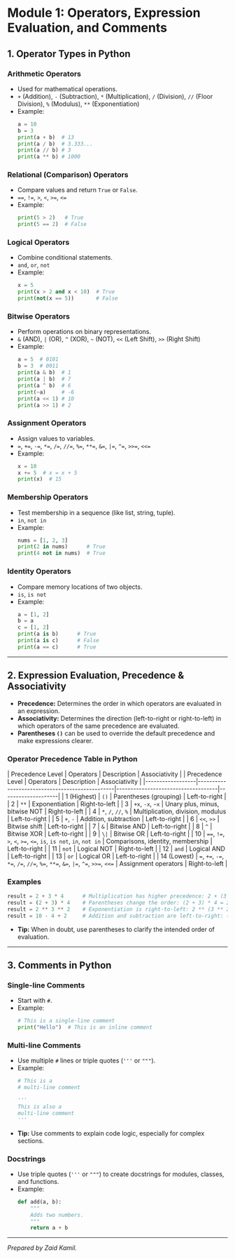 # Module 1: Operators, Expression Evaluation, and Comments

## 1. Operator Types in Python

### Arithmetic Operators
- Used for mathematical operations.
- `+` (Addition), `-` (Subtraction), `*` (Multiplication), `/` (Division), `//` (Floor Division), `%` (Modulus), `**` (Exponentiation)
- Example:
  ```python
  a = 10
  b = 3
  print(a + b)  # 13
  print(a / b)  # 3.333...
  print(a // b) # 3
  print(a ** b) # 1000
  ```

### Relational (Comparison) Operators
- Compare values and return `True` or `False`.
- `==`, `!=`, `>`, `<`, `>=`, `<=`
- Example:
  ```python
  print(5 > 2)   # True
  print(5 == 2)  # False
  ```

### Logical Operators
- Combine conditional statements.
- `and`, `or`, `not`
- Example:
  ```python
  x = 5
  print(x > 2 and x < 10)  # True
  print(not(x == 5))       # False
  ```

### Bitwise Operators
- Perform operations on binary representations.
- `&` (AND), `|` (OR), `^` (XOR), `~` (NOT), `<<` (Left Shift), `>>` (Right Shift)
- Example:
  ```python
  a = 5  # 0101
  b = 3  # 0011
  print(a & b)  # 1
  print(a | b)  # 7
  print(a ^ b)  # 6
  print(~a)     # -6
  print(a << 1) # 10
  print(a >> 1) # 2
  ```

### Assignment Operators
- Assign values to variables.
- `=`, `+=`, `-=`, `*=`, `/=`, `//=`, `%=`, `**=`, `&=`, `|=`, `^=`, `>>=`, `<<=`
- Example:
  ```python
  x = 10
  x += 5  # x = x + 5
  print(x)  # 15
  ```

### Membership Operators
- Test membership in a sequence (like list, string, tuple).
- `in`, `not in`
- Example:
  ```python
  nums = [1, 2, 3]
  print(2 in nums)      # True
  print(4 not in nums)  # True
  ```

### Identity Operators
- Compare memory locations of two objects.
- `is`, `is not`
- Example:
  ```python
  a = [1, 2]
  b = a
  c = [1, 2]
  print(a is b)      # True
  print(a is c)      # False
  print(a == c)      # True
  ```

---

## 2. Expression Evaluation, Precedence & Associativity

- **Precedence:** Determines the order in which operators are evaluated in an expression.
- **Associativity:** Determines the direction (left-to-right or right-to-left) in which operators of the same precedence are evaluated.
- **Parentheses `()`** can be used to override the default precedence and make expressions clearer.

### Operator Precedence Table in Python

| Precedence Level | Operators                                      | Description                        | Associativity      |
| Precedence Level | Operators                                      | Description                        | Associativity      |
|------------------|------------------------------------------------|------------------------------------|--------------------|
| 1 (Highest)      | `()`                                           | Parentheses (grouping)             | Left-to-right      |
| 2                | `**`                                           | Exponentiation                     | Right-to-left      |
| 3                | `+x`, `-x`, `~x`                               | Unary plus, minus, bitwise NOT     | Right-to-left      |
| 4                | `*`, `/`, `//`, `%`                            | Multiplication, division, modulus  | Left-to-right      |
| 5                | `+`, `-`                                       | Addition, subtraction              | Left-to-right      |
| 6                | `<<`, `>>`                                     | Bitwise shift                      | Left-to-right      |
| 7                | `&`                                            | Bitwise AND                        | Left-to-right      |
| 8                | `^`                                            | Bitwise XOR                        | Left-to-right      |
| 9                | `\|`                                            | Bitwise OR                         | Left-to-right      |
| 10               | `==`, `!=`, `>`, `<`, `>=`, `<=`, `is`, `is not`, `in`, `not in` | Comparisons, identity, membership  | Left-to-right      |
| 11               | `not`                                          | Logical NOT                        | Right-to-left      |
| 12               | `and`                                          | Logical AND                        | Left-to-right      |
| 13               | `or`                                           | Logical OR                         | Left-to-right      |
| 14 (Lowest)      | `=`, `+=`, `-=`, `*=`, `/=`, `//=`, `%=`, `**=`, `&=`, `|=`, `^=`, `>>=`, `<<=` | Assignment operators               | Right-to-left      |

### Examples

```python
result = 2 + 3 * 4      # Multiplication has higher precedence: 2 + (3 * 4) = 14
result = (2 + 3) * 4    # Parentheses change the order: (2 + 3) * 4 = 20
result = 2 ** 3 ** 2    # Exponentiation is right-to-left: 2 ** (3 ** 2) = 512
result = 10 - 4 + 2     # Addition and subtraction are left-to-right: (10 - 4) + 2 = 8
```

- **Tip:** When in doubt, use parentheses to clarify the intended order of evaluation.

---

## 3. Comments in Python
### Single-line Comments
- Start with `#`.
- Example:
  ```python
  # This is a single-line comment
  print("Hello")  # This is an inline comment
  ```

### Multi-line Comments
- Use multiple `#` lines or triple quotes (`'''` or `"""`).
- Example:
  ```python
  # This is a
  # multi-line comment

  '''
  This is also a
  multi-line comment
  '''
  ```
- **Tip:** Use comments to explain code logic, especially for complex sections.

### Docstrings
- Use triple quotes (`'''` or `"""`) to create docstrings for modules, classes, and functions.
- Example:
  ```python
  def add(a, b):
      """
      Adds two numbers.
      """
      return a + b
  ```

---

*Prepared by Zaid Kamil.*

